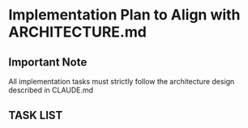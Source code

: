 # Implementation Plan to Align with ARCHITECTURE.md

## Important Note
All implementation tasks must strictly follow the architecture design described in CLAUDE.md

## TASK LIST

